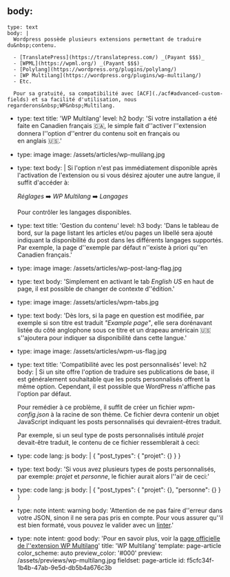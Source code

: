 body:
  -
    type: text
    body: |
      Wordpress possède plusieurs extensions permettant de traduire du&nbsp;contenu. 
      
      - [TranslatePress](https://translatepress.com/) _(Payant $$$)_
      - [WPML](https://wpml.org/) _(Payant $$$)_
      - [Polylang](https://wordpress.org/plugins/polylang/)
      - [WP Multilang](https://wordpress.org/plugins/wp-multilang/)
      - Etc.
      
      Pour sa gratuité, sa compatibilité avec [ACF](./acf#advanced-custom-fields) et sa facilité d'utilisation, nous regarderons&nbsp;WP&nbsp;Multilang.
  -
    type: text
    title: 'WP Multilang'
    level: h2
    body: 'Si votre installation a été faite en Canadien français&nbsp;🇨🇦, le simple fait d''activer l''extension donnera l''option d''entrer du contenu soit en français ou en&nbsp;anglais&nbsp;🇺🇸.'
  -
    type: image
    image: /assets/articles/wp-mulilang.jpg
  -
    type: text
    body: |
      Si l'option n'est pas immédiatement disponible après l'activation de l'extension ou si vous désirez ajouter une autre langue, il suffit d'accéder&nbsp;à:
      
      _Réglages_ ➡️ _WP Multilang_ ➡️ _Langages_
      
      Pour contrôler les langages&nbsp;disponibles.
  -
    type: text
    title: 'Gestion du contenu'
    level: h3
    body: 'Dans le tableau de bord, sur la page listant les articles et/ou pages un libellé sera ajouté indiquant la disponibilité du post dans les différents langages supportés. Par exemple, la page d''exemple par défaut n''existe à priori qu''en Canadien&nbsp;français.'
  -
    type: image
    image: /assets/articles/wp-post-lang-flag.jpg
  -
    type: text
    body: 'Simplement en activant le tab _English US_ en haut de page, il est possible de changer de contexte&nbsp;d''édition.'
  -
    type: image
    image: /assets/articles/wpm-tabs.jpg
  -
    type: text
    body: 'Dès lors, si la page en question est modifiée, par exemple si son titre est traduit _"Example page"_, elle sera dorénavant listée du côté anglophone sous ce titre et un drapeau américain 🇺🇸s''ajoutera pour indiquer sa disponibilité dans cette&nbsp;langue.'
  -
    type: image
    image: /assets/articles/wpm-us-flag.jpg
  -
    type: text
    title: 'Compatibilité avec les post personnalisés'
    level: h2
    body: |
      Si un site offre l'option de traduire ses publications de base, il est généralement souhaitable que les posts personnalisés offrent la même option. Cependant, il est possible que WordPress n'affiche pas l'option par&nbsp;défaut.
      
      Pour remédier à ce problème, il suffit de créer un fichier _wpm-config.json_ à la racine de son thème. Ce fichier devra contenir un objet JavaScript indiquant les posts personnalisés qui devraient-êtres&nbsp;traduit.
      
      Par exemple, si un seul type de posts personnalisés intitulé _projet_ devait-être traduit, le contenu de ce fichier ressemblerait à&nbsp;ceci:
  -
    type: code
    lang: js
    body: |
      {
        "post_types": {
          "projet": {}
        }
      }
  -
    type: text
    body: 'Si vous avez plusieurs types de posts personnalisés, par exemple: _projet_ et _personne_, le fichier aurait alors l''air de&nbsp;ceci:'
  -
    type: code
    lang: js
    body: |
      {
        "post_types": {
          "projet": {},
          "personne": {}
        }
      }
  -
    type: note
    intent: warning
    body: 'Attention de ne pas faire d''erreur dans votre JSON, sinon il ne sera pas pris en compte. Pour vous assurer qu''il est bien formaté, vous pouvez le valider avec un&nbsp;[linter](https://jsonlint.com/).'
  -
    type: note
    intent: good
    body: 'Pour en savoir plus, voir la [page officielle de l''extension WP&nbsp;Multilang](https://wordpress.org/plugins/wp-multilang/)'
title: 'WP Multilang'
template: page-article
color_scheme: auto
preview_color: '#000'
preview: /assets/previews/wp-multilang.jpg
fieldset: page-article
id: f5cfc34f-1b4b-47ab-9e5d-db5b4a676c3b

